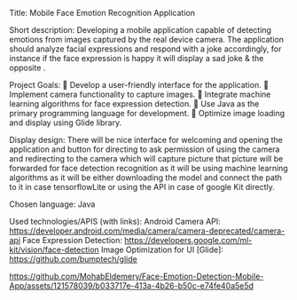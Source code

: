 Title: Mobile Face Emotion Recognition Application

Short description:
Developing a mobile application capable of detecting emotions from images captured by the real device camera. The application should analyze facial expressions and respond with a joke accordingly, for instance if the face expression is happy it will display a sad joke & the opposite .

Project Goals:
 Develop a user-friendly interface for the application.
 Implement camera functionality to capture images.
 Integrate machine learning algorithms for face expression detection.
 Use Java as the primary programming language for development.
 Optimize image loading and display using Glide library.

Display design:
There will be nice interface for welcoming and opening the application and button for directing to ask permission of using the camera and redirecting to the camera which will capture picture that picture will be forwarded for face detection recognition as it will be using machine learning algorithms as it will be either downloading the model and connect the path to it in case tensorflowLite or using the API in case of google Kit directly.

Chosen language: Java

Used technologies/APIS (with links):
Android Camera API:
https://developer.android.com/media/camera/camera-deprecated/camera-api
Face Expression Detection:
https://developers.google.com/ml-kit/vision/face-detection
Image Optimization for UI [Glide]:
https://github.com/bumptech/glide




https://github.com/MohabEldemery/Face-Emotion-Detection-Mobile-App/assets/121578039/b033717e-413a-4b26-b50c-e74fe40a5e5d

